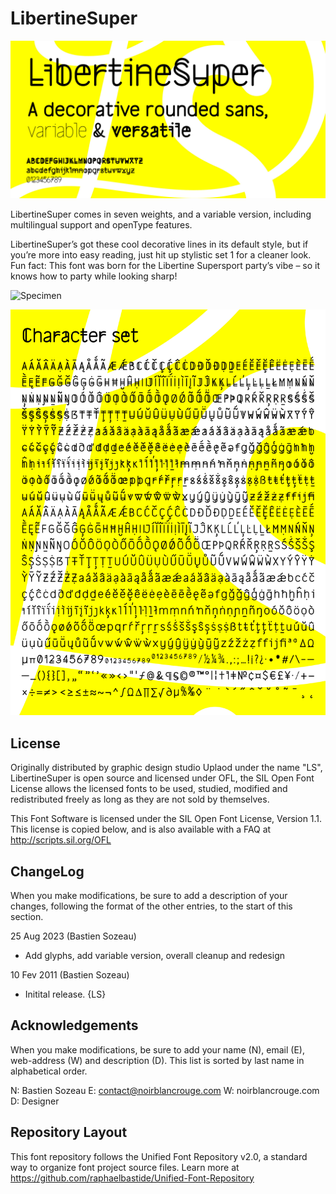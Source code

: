 # LibertineSuper

![Cover](https://raw.githubusercontent.com/noirblancrouge/LibertineSuper/master/documentation/images/libertinesuper.jpg)

LibertineSuper comes in seven weights, and a variable version, including multilingual support and openType features.

LibertineSuper’s got these cool decorative lines in its default style, but if you’re more into easy reading, just hit up stylistic set 1 for a cleaner look. Fun fact: This font was born for the Libertine Supersport party’s vibe – so it knows how to party while looking sharp!

![Specimen](https://raw.githubusercontent.com/noirblancrouge/LibertineSuper/master/documentation/images/libertinesuper-variable.gif)

![Specimen](https://raw.githubusercontent.com/noirblancrouge/LibertineSuper/master/documentation/images/libertinesuper-charset.jpg)


## License

Originally distributed by graphic design studio Uplaod under the name "LS", LibertineSuper is open source and licensed under OFL, the SIL Open Font License allows the licensed fonts to be used, studied, modified and redistributed freely as long as they are not sold by themselves.

This Font Software is licensed under the SIL Open Font License, Version 1.1. 
This license is copied below, and is also available with a FAQ at http://scripts.sil.org/OFL

## ChangeLog

When you make modifications, be sure to add a description of your changes,
following the format of the other entries, to the start of this section.

25 Aug 2023 (Bastien Sozeau)
- Add glyphs, add variable version, overall cleanup and redesign

10 Fev 2011 (Bastien Sozeau)
- Initital release. {LS}



Acknowledgements
-------------------------

When you make modifications, be sure to add your name (N), email (E),
web-address (W) and description (D). This list is sorted by last name in
alphabetical order.

  N: Bastien Sozeau
  E: contact@noirblancrouge.com
  W: noirblancrouge.com
  D: Designer

## Repository Layout

This font repository follows the Unified Font Repository v2.0, 
a standard way to organize font project source files. Learn more at 
https://github.com/raphaelbastide/Unified-Font-Repository